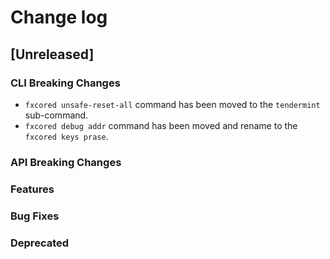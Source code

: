 # Change log

## [Unreleased]

### CLI Breaking Changes

* `fxcored unsafe-reset-all` command has been moved to the `tendermint` sub-command.
* `fxcored debug addr` command has been moved and rename to the `fxcored keys prase`.

### API Breaking Changes

### Features

### Bug Fixes

### Deprecated

